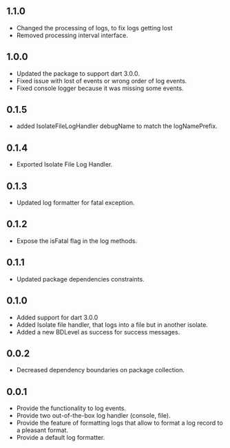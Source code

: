 ## 1.1.0

* Changed the processing of logs, to fix logs getting lost
* Removed processing interval interface.

## 1.0.0

* Updated the package to support dart 3.0.0.
* Fixed issue with lost of events or wrong order of log events.
* Fixed console logger because it was missing some events.


## 0.1.5

* added IsolateFileLogHandler debugName to match the logNamePrefix.

## 0.1.4

* Exported Isolate File Log Handler.

## 0.1.3

* Updated log formatter for fatal exception.

## 0.1.2

* Expose the isFatal flag in the log methods.

## 0.1.1

* Updated package dependencies constraints.

## 0.1.0

* Added support for dart 3.0.0
* Added Isolate file handler, that logs into a file but in another isolate.
* Added a new BDLevel as success for success messages.

## 0.0.2

* Decreased dependency boundaries on package collection.

## 0.0.1

* Provide the functionality to log events.
* Provide two out-of-the-box log handler (console, file).
* Provide the feature of formatting logs that allow to format a log record to a pleasant format.
* Provide a default log formatter.